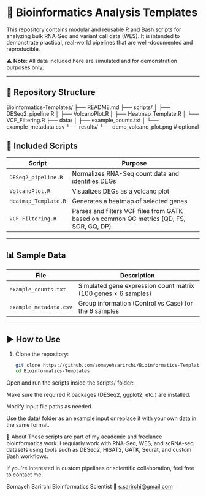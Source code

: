 # 🔬 Bioinformatics Analysis Templates

This repository contains modular and reusable R and Bash scripts for analyzing bulk RNA-Seq and variant call data (WES). It is intended to demonstrate practical, real-world pipelines that are well-documented and reproducible.

⚠️ **Note**: All data included here are simulated and for demonstration purposes only.

---

## 📁 Repository Structure

Bioinformatics-Templates/
├── README.md
├── scripts/
│ ├── DESeq2_pipeline.R
│ ├── VolcanoPlot.R
│ ├── Heatmap_Template.R
│ └── VCF_Filtering.R
├── data/
│ ├── example_counts.txt
│ └── example_metadata.csv
└── results/
└── demo_volcano_plot.png # optional



## 🧬 Included Scripts

| Script | Purpose |
|--------|---------|
| `DESeq2_pipeline.R` | Normalizes RNA-Seq count data and identifies DEGs |
| `VolcanoPlot.R` | Visualizes DEGs as a volcano plot |
| `Heatmap_Template.R` | Generates a heatmap of selected genes |
| `VCF_Filtering.R` | Parses and filters VCF files from GATK based on common QC metrics (QD, FS, SOR, GQ, DP) |

---

## 📊 Sample Data

| File | Description |
|------|-------------|
| `example_counts.txt` | Simulated gene expression count matrix (100 genes × 6 samples) |
| `example_metadata.csv` | Group information (Control vs Case) for the 6 samples |

---

## ▶️ How to Use

1. Clone the repository:
   ```bash
   git clone https://github.com/somayehsarirchi/Bioinformatics-Templates.git
   cd Bioinformatics-Templates
Open and run the scripts inside the scripts/ folder:

Make sure the required R packages (DESeq2, ggplot2, etc.) are installed.

Modify input file paths as needed.

Use the data/ folder as an example input or replace it with your own data in the same format.

🔗 About
These scripts are part of my academic and freelance bioinformatics work. I regularly work with RNA-Seq, WES, and scRNA-seq datasets using tools such as DESeq2, HISAT2, GATK, Seurat, and custom Bash workflows.

If you're interested in custom pipelines or scientific collaboration, feel free to contact me.

Somayeh Sarirchi
Bioinformatics Scientist
📧 s.sarirchi@gmail.com
